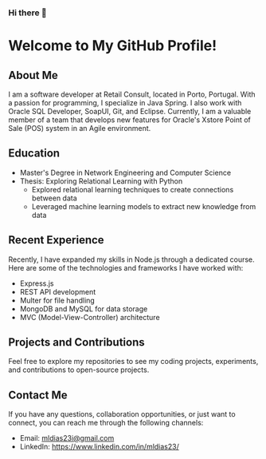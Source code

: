 ### Hi there 👋
# Welcome to My GitHub Profile!

## About Me
I am a software developer at Retail Consult, located in Porto, Portugal. 
With a passion for programming, I specialize in Java Spring. I also work with Oracle SQL Developer, SoapUI, Git, and Eclipse. 
Currently, I am a valuable member of a team that develops new features for Oracle's Xstore Point of Sale (POS) system in an Agile environment.

## Education
- Master's Degree in Network Engineering and Computer Science
- Thesis: Exploring Relational Learning with Python
  - Explored relational learning techniques to create connections between data
  - Leveraged machine learning models to extract new knowledge from data

## Recent Experience
Recently, I have expanded my skills in Node.js through a dedicated course. Here are some of the technologies and frameworks I have worked with:
- Express.js
- REST API development
- Multer for file handling
- MongoDB and MySQL for data storage
- MVC (Model-View-Controller) architecture

## Projects and Contributions
Feel free to explore my repositories to see my coding projects, experiments, and contributions to open-source projects.

## Contact Me
If you have any questions, collaboration opportunities, or just want to connect, you can reach me through the following channels:
- Email: mldias23i@gmail.com
- LinkedIn: https://www.linkedin.com/in/mldias23/

<!--
**mldias23i/mldias23i** is a ✨ _special_ ✨ repository because its `README.md` (this file) appears on your GitHub profile.

Here are some ideas to get you started:

- 🔭 I’m currently working on ...
- 🌱 I’m currently learning ...
- 👯 I’m looking to collaborate on ...
- 🤔 I’m looking for help with ...
- 💬 Ask me about ...
- 📫 How to reach me: ...
- 😄 Pronouns: ...
- ⚡ Fun fact: ...
-->
